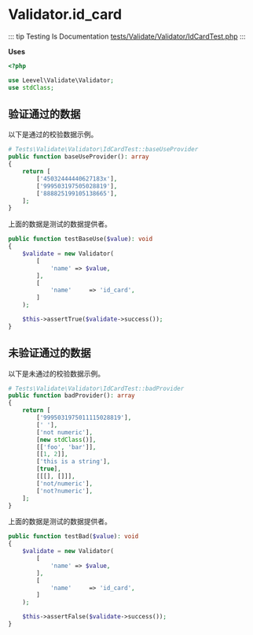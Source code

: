 # Validator.id_card

::: tip Testing Is Documentation
[tests/Validate/Validator/IdCardTest.php](https://github.com/hunzhiwange/framework/blob/master/tests/Validate/Validator/IdCardTest.php)
:::
    
**Uses**

``` php
<?php

use Leevel\Validate\Validator;
use stdClass;
```

## 验证通过的数据

以下是通过的校验数据示例。

``` php
# Tests\Validate\Validator\IdCardTest::baseUseProvider
public function baseUseProvider(): array
{
    return [
        ['45032444440627183x'],
        ['999503197505028819'],
        ['888825199105138665'],
    ];
}
```

上面的数据是测试的数据提供者。


``` php
public function testBaseUse($value): void
{
    $validate = new Validator(
        [
            'name' => $value,
        ],
        [
            'name'     => 'id_card',
        ]
    );

    $this->assertTrue($validate->success());
}
```
    
## 未验证通过的数据

以下是未通过的校验数据示例。

``` php
# Tests\Validate\Validator\IdCardTest::badProvider
public function badProvider(): array
{
    return [
        ['9995031975011115028819'],
        [' '],
        ['not numeric'],
        [new stdClass()],
        [['foo', 'bar']],
        [[1, 2]],
        ['this is a string'],
        [true],
        [[[], []]],
        ['not/numeric'],
        ['not?numeric'],
    ];
}
```

上面的数据是测试的数据提供者。


``` php
public function testBad($value): void
{
    $validate = new Validator(
        [
            'name' => $value,
        ],
        [
            'name'     => 'id_card',
        ]
    );

    $this->assertFalse($validate->success());
}
```